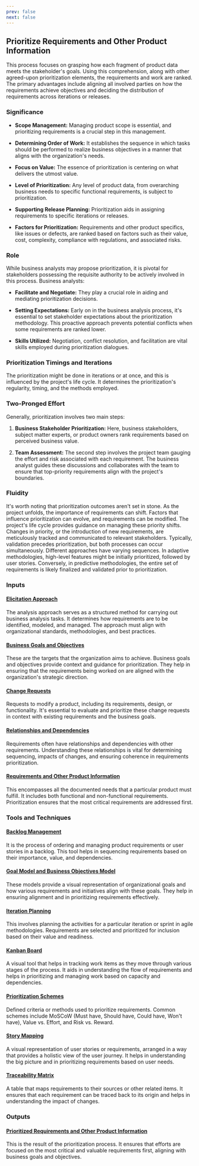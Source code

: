 ```yaml
---
prev: false
next: false
---
```


## Prioritize Requirements and Other Product Information

This process focuses on grasping how each fragment of product data meets the stakeholder's goals. Using this comprehension, along with other agreed-upon prioritization elements, the requirements and work are ranked. The primary advantages include aligning all involved parties on how the requirements achieve objectives and deciding the distribution of requirements across iterations or releases.

### Significance

- **Scope Management:** Managing product scope is essential, and prioritizing requirements is a crucial step in this management.

- **Determining Order of Work:** It establishes the sequence in which tasks should be performed to realize business objectives in a manner that aligns with the organization's needs.

- **Focus on Value:** The essence of prioritization is centering on what delivers the utmost value.

- **Level of Prioritization:** Any level of product data, from overarching business needs to specific functional requirements, is subject to prioritization.

- **Supporting Release Planning:** Prioritization aids in assigning requirements to specific iterations or releases.

- **Factors for Prioritization:** Requirements and other product specifics, like issues or defects, are ranked based on factors such as their value, cost, complexity, compliance with regulations, and associated risks.

### Role

While business analysts may propose prioritization, it is pivotal for stakeholders possessing the requisite authority to be actively involved in this process. Business analysts:

- **Facilitate and Negotiate:** They play a crucial role in aiding and mediating prioritization decisions.

- **Setting Expectations:** Early on in the business analysis process, it's essential to set stakeholder expectations about the prioritization methodology. This proactive approach prevents potential conflicts when some requirements are ranked lower.

- **Skills Utilized:** Negotiation, conflict resolution, and facilitation are vital skills employed during prioritization dialogues.

### Prioritization Timings and Iterations

The prioritization might be done in iterations or at once, and this is influenced by the project's life cycle. It determines the prioritization's regularity, timing, and the methods employed.

### Two-Pronged Effort

Generally, prioritization involves two main steps:

1. **Business Stakeholder Prioritization:** Here, business stakeholders, subject matter experts, or product owners rank requirements based on perceived business value.

2. **Team Assessment:** The second step involves the project team gauging the effort and risk associated with each requirement. The business analyst guides these discussions and collaborates with the team to ensure that top-priority requirements align with the project's boundaries.

### Fluidity

It's worth noting that prioritization outcomes aren't set in stone. As the project unfolds, the importance of requirements can shift. Factors that influence prioritization can evolve, and requirements can be modified. The project's life cycle provides guidance on managing these priority shifts. Changes in priority, or the introduction of new requirements, are meticulously tracked and communicated to relevant stakeholders. Typically, validation precedes prioritization, but both processes can occur simultaneously. Different approaches have varying sequences. In adaptive methodologies, high-level features might be initially prioritized, followed by user stories. Conversely, in predictive methodologies, the entire set of requirements is likely finalized and validated prior to prioritization.

### Inputs

#### [Elicitation Approach](/content/gist/business-analysis/inputs-outputs/assessment-of-business-value.md)

The analysis approach serves as a structured method for carrying out business analysis tasks. It determines how requirements are to be identified, modeled, and managed. The approach must align with organizational standards, methodologies, and best practices.

#### [Business Goals and Objectives](/content/gist/business-analysis/inputs-outputs/assessment-of-business-value.md)

These are the targets that the organization aims to achieve. Business goals and objectives provide context and guidance for prioritization. They help in ensuring that the requirements being worked on are aligned with the organization's strategic direction.

#### [Change Requests](/content/gist/business-analysis/inputs-outputs/assessment-of-business-value.md)

Requests to modify a product, including its requirements, design, or functionality. It's essential to evaluate and prioritize these change requests in context with existing requirements and the business goals.

#### [Relationships and Dependencies](/content/gist/business-analysis/inputs-outputs/assessment-of-business-value.md)

Requirements often have relationships and dependencies with other requirements. Understanding these relationships is vital for determining sequencing, impacts of changes, and ensuring coherence in requirements prioritization.

#### [Requirements and Other Product Information](/content/gist/business-analysis/inputs-outputs/assessment-of-business-value.md)

This encompasses all the documented needs that a particular product must fulfill. It includes both functional and non-functional requirements. Prioritization ensures that the most critical requirements are addressed first.

### Tools and Techniques

#### [Backlog Management](/content/gist/business-analysis/tools-techniques/benchmarking.md)

It is the process of ordering and managing product requirements or user stories in a backlog. This tool helps in sequencing requirements based on their importance, value, and dependencies.

#### [Goal Model and Business Objectives Model](/content/gist/business-analysis/tools-techniques/benchmarking.md)

These models provide a visual representation of organizational goals and how various requirements and initiatives align with these goals. They help in ensuring alignment and in prioritizing requirements effectively.

#### [Iteration Planning](/content/gist/business-analysis/tools-techniques/benchmarking.md)

This involves planning the activities for a particular iteration or sprint in agile methodologies. Requirements are selected and prioritized for inclusion based on their value and readiness.

#### [Kanban Board](/content/gist/business-analysis/tools-techniques/benchmarking.md)

A visual tool that helps in tracking work items as they move through various stages of the process. It aids in understanding the flow of requirements and helps in prioritizing and managing work based on capacity and dependencies.

#### [Prioritization Schemes](/content/gist/business-analysis/tools-techniques/benchmarking.md)

Defined criteria or methods used to prioritize requirements. Common schemes include MoSCoW (Must have, Should have, Could have, Won't have), Value vs. Effort, and Risk vs. Reward.

#### [Story Mapping](/content/gist/business-analysis/tools-techniques/benchmarking.md)

A visual representation of user stories or requirements, arranged in a way that provides a holistic view of the user journey. It helps in understanding the big picture and in prioritizing requirements based on user needs.

#### [Traceability Matrix](/content/gist/business-analysis/tools-techniques/benchmarking.md)

A table that maps requirements to their sources or other related items. It ensures that each requirement can be traced back to its origin and helps in understanding the impact of changes.

### Outputs

#### [Prioritized Requirements and Other Product Information](/content/gist/business-analysis/inputs-outputs/elicitation-results-unconfirmed-confirmed.md)

This is the result of the prioritization process. It ensures that efforts are focused on the most critical and valuable requirements first, aligning with business goals and objectives.
